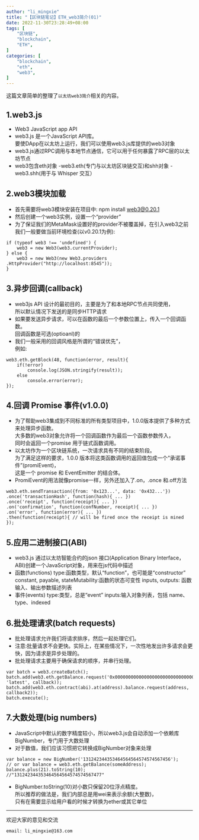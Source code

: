 ```yaml
---
author: "li_mingxie"
title: "【区块链笔记】ETH_web3简介(01)"
date: 2022-11-30T23:28:49+08:00
tags: [
    "区块链",
    "blockchain",
    "ETH",
]
categories: [
    "blockchain",
    "eth",
    "web3",
]
---
```



这篇文章简单的整理了`以太坊web3简介`相关的内容。  <!--more-->  

## 1.web3.js

* Web3 JavaScript app API
* web3.js 是一个JavaScript API库。  
    要使DApp在以太坊上运行，我们可以使用web3.js库提供的web3对象
* web3.js通过RPC调用与本地节点通信，它可以用于任何暴露了RPC层的以太坊节点
* web3包含eth对象 -web3.eth(专门与以太坊区块链交互)和shh对象 -web3.shh(用于与 Whisper 交互）

## 2.web3模块加载

* 首先需要将web3模块安装在项目中: npm install web3@0.20.1
* 然后创建一个web3实例，设置一个“provider”
* 为了保证我们的MetaMask设置好的provider不被覆盖掉，在引入web3之前
我们一般要做当前环境检查(以v0.20.1为例):

```sol
if (typeof web3 !== 'undefined') {
    web3 = new Web3(web3.currentProvider); 
} else {
    web3 = new Web3(new Web3.providers .HttpProvider("http://localhost:8545"));
}
```

## 3.异步回调(callback)

* web3js API 设计的最初目的，主要是为了和本地RPC节点共同使用，  
    所以默认情况下发送的是同步HTTP请求
* 如果要发送异步请求，可以在函数的最后一个参数位置上，传入一个回调函数。  
    回调函数是可选(optioanl)的
* 我们一般采用的回调风格是所谓的“错误优先”，  
    例如:

```sol
web3.eth.getBlock(48, function(error, result){
    if(!error)
        console.log(JSON.stringify(result));
    else
        console.error(error);
});
```

## 4.回调 Promise 事件(v1.0.0)

* 为了帮助web3集成到不同标准的所有类型项目中，1.0.0版本提供了多种方式来处理异步函数。  
    大多数的web3对象允许将一个回调函数作为最后一个函数参数传入，  
    同时会返回一个promise 用于链式函数调用。
* 以太坊作为一个区块链系统，一次请求具有不同的结束阶段。  
    为了满足这样的要求，1.0.0 版本将这类函数调用的返回值包成一个“承诺事件”(promiEvent)，  
    这是一个 promise 和 EventEmitter 的结合体。
* PromiEvent的用法就像promise一样，另外还加入了.on，.once 和.off方法  

```sol
web3.eth.sendTransaction({from: '0x123...', data: '0x432...'}) 
.once('transactionHash', function(hash){ ... })
.once('receipt', function(receipt){ ... })
.on('confirmation', function(confNumber, receipt){ ... })
.on('error', function(error){ ... })
.then(function(receipt){ // will be fired once the receipt is mined });
```

## 5.应用二进制接口(ABI)

* web3.js 通过以太坊智能合约的json 接口(Application Binary Interface，ABI)创建一个JavaScript对象，用来在js代码中描述
* 函数(functions)
    type:函数类型，默认“function”，也可能是“constructor”
    constant, payable, stateMutability:函数的状态可变性
    inputs, outputs: 函数输入、输出参数描述列表
* 事件(events)
    type:类型，总是“event”
    inputs:输入对象列表，包括 name、type、indexed

## 6.批处理请求(batch requests)

* 批处理请求允许我们将请求排序，然后一起处理它们。
* 注意:批量请求不会更快。实际上，在某些情况下，一次性地发出许多请求会更快，因为请求是异步处理的。
* 批处理请求主要用于确保请求的顺序，并串行处理。

```sol
var batch = web3.createBatch(); 
batch.add(web3.eth.getBalance.request('0x0000000000000000000000000000000000000000', 'latest', callback)); 
batch.add(web3.eth.contract(abi).at(address).balance.request(address, callback2)); 
batch.execute();
```

## 7.大数处理(big numbers)

* JavaScript中默认的数字精度较小，所以web3.js会自动添加一个依赖库BigNumber，专门用于大数处理
* 对于数值，我们应该习惯把它转换成BigNumber对象来处理

```sol
var balance = new BigNumber('131242344353464564564574574567456'); 
// or var balance = web3.eth.getBalance(someAddress); 
balance.plus(21).toString(10); 
//"131242344353464564564574574567477"
```

* BigNumber.toString(10)对小数只保留20位浮点精度。  
    所以推荐的做法是，我们内部总是用wei来表示余额(大整数)，  
    只有在需要显示给用户看的时候才转换为ether或其它单位

----------------------------------------------

欢迎大家的意见和交流

`email: li_mingxie@163.com`
